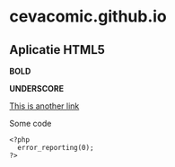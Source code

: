 # cevacomic.github.io

## Aplicatie HTML5

**BOLD**

__UNDERSCORE__

[This is another link](http://cevacomic.github.io)

Some code

```
<?php
  error_reporting(0);
?>
```
